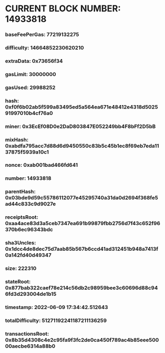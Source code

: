 # CURRENT BLOCK NUMBER: 14933818

### baseFeePerGas: 77219132275
### difficulty: 14664852230620210
### extraData: 0x73656f34
### gasLimit: 30000000
### gasUsed: 29988252
### hash: 0xf0f6b02ab5f599a83495ed5a564ea671e48412e4318d502591997010b4cf76a0
### miner: 0x3EcEf08D0e2DaD803847E052249bb4F8bFf2D5bB
### mixHash: 0xabdfa795acc7d88d6d9450550c83b5c45b1ec8f69eb7eda1137875f5939a10c1
### nonce: 0xab001bad466fd641
### number: 14933818
### parentHash: 0x03bde9d59c55786112077e45295740a31da0d2694f368fe5ad44c833c9d9027e
### receiptsRoot: 0xaa4ace83d3a5ceb7347ea691b99879fbb2756d7f43c652f96370b6ec96343bdc
### sha3Uncles: 0x1dcc4de8dec75d7aab85b567b6ccd41ad312451b948a7413f0a142fd40d49347
### size: 222310
### stateRoot: 0x877bab322caef78e214c56db2c98959bee3c60696d88c946fd3d293004de1b15
### timestamp: 2022-06-09 17:34:42.512643
### totalDifficulty: 51271192241187211136259
### transactionsRoot: 0x8b35d4308c4e2c95fa9f3fc2de0ca450f789ac4b85eee50000aecbe6314a88b0
